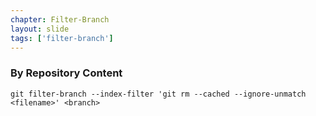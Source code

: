 ```yaml
---
chapter: Filter-Branch
layout: slide
tags: ['filter-branch']
---
```


### By Repository Content

	git filter-branch --index-filter 'git rm --cached --ignore-unmatch <filename>' <branch>
